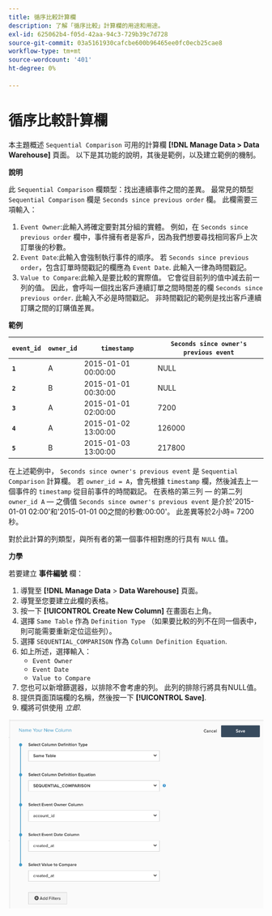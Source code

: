 ```yaml
---
title: 循序比較計算欄
description: 了解「循序比較」計算欄的用途和用途。
exl-id: 625062b4-f05d-42aa-94c3-729b39c7d728
source-git-commit: 03a5161930cafcbe600b96465ee0fc0ecb25cae8
workflow-type: tm+mt
source-wordcount: '401'
ht-degree: 0%

---
```


# 循序比較計算欄

本主題概述 `Sequential Comparison` 可用的計算欄 **[!DNL Manage Data > Data Warehouse]** 頁面。 以下是其功能的說明，其後是範例，以及建立範例的機制。

**說明**

此 `Sequential Comparison` 欄類型：找出連續事件之間的差異。 最常見的類型 `Sequential Comparison` 欄是 `Seconds since previous order` 欄。 此欄需要三項輸入：

1. `Event Owner`:此輸入將確定要對其分組的實體。 例如，在 `Seconds since previous order` 欄中，事件擁有者是客戶，因為我們想要尋找相同客戶上次訂單後的秒數。
1. `Event Date`:此輸入會強制執行事件的順序。 若 `Seconds since previous order`，包含訂單時間戳記的欄應為 `Event Date`. 此輸入一律為時間戳記。
1. `Value to Compare`:此輸入是要比較的實際值。 它會從目前列的值中減去前一列的值。 因此，會呼叫一個找出客戶連續訂單之間時間差的欄 `Seconds since previous order`. 此輸入不必是時間戳記。 非時間戳記的範例是找出客戶連續訂購之間的訂購值差異。

**範例**

| **`event_id`** | **`owner_id`** | **`timestamp`** | **`Seconds since owner's previous event`** |
|--- |--- |--- |--- |
| **`1`** | A | 2015-01-01 00:00:00 | NULL |
| **`2`** | B | 2015-01-01 00:30:00 | NULL |
| **`3`** | A | 2015-01-01 02:00:00 | 7200 |
| **`4`** | A | 2015-01-02 13:00:00 | 126000 |
| **`5`** | B | 2015-01-03 13:00:00 | 217800 |

在上述範例中， `Seconds since owner's previous event` 是 `Sequential Comparison` 計算欄。 若 `owner_id = A`，會先根據 `timestamp` 欄，然後減去上一個事件的 `timestamp` 從目前事件的時間戳記。 在表格的第三列 — 的第二列 `owner_id A`  — 之價值 `Seconds since owner's previous event` 是介於&#39;2015-01-01 02:00&#39;和&#39;2015-01-01 00之間的秒數:00:00&#39;。 此差異等於2小時= 7200秒。

對於此計算的列類型，與所有者的第一個事件相對應的行具有 `NULL` 值。

**力學**

若要建立 **事件編號** 欄：

1. 導覽至 **[!DNL Manage Data** > **Data Warehouse]** 頁面。
1. 導覽至您要建立此欄的表格。
1. 按一下 **[!UICONTROL Create New Column]** 在畫面右上角。
1. 選擇 `Same Table` 作為 `Definition Type` （如果要比較的列不在同一個表中，則可能需要重新定位這些列）。
1. 選擇 `SEQUENTIAL_COMPARISON` 作為 `Column Definition Equation`.
1. 如上所述，選擇輸入：
   - `Event Owner`
   - `Event Date`
   - `Value to Compare`
1. 您也可以新增篩選器，以排除不會考慮的列。 此列的排除行將具有NULL值。
1. 提供頁面頂端欄的名稱，然後按一下 **[!UICONTROL Save]**.
1. 欄將可供使用 *立即*.

![秒](../../assets/SEC_new.png)
